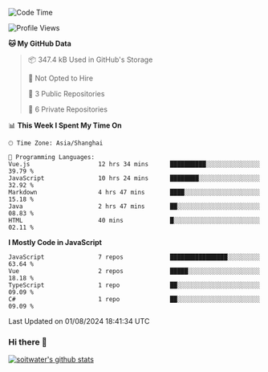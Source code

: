 <!--START_SECTION:waka-->
![Code Time](http://img.shields.io/badge/Code%20Time-3%2C810%20hrs%2051%20mins-blue)

![Profile Views](http://img.shields.io/badge/Profile%20Views-0-blue)

**🐱 My GitHub Data** 

> 📦 347.4 kB Used in GitHub's Storage 
 > 
> 🚫 Not Opted to Hire
 > 
> 📜 3 Public Repositories 
 > 
> 🔑 6 Private Repositories 
 > 
📊 **This Week I Spent My Time On** 

```text
🕑︎ Time Zone: Asia/Shanghai

💬 Programming Languages: 
Vue.js                   12 hrs 34 mins      ██████████░░░░░░░░░░░░░░░   39.79 % 
JavaScript               10 hrs 24 mins      ████████░░░░░░░░░░░░░░░░░   32.92 % 
Markdown                 4 hrs 47 mins       ████░░░░░░░░░░░░░░░░░░░░░   15.18 % 
Java                     2 hrs 47 mins       ██░░░░░░░░░░░░░░░░░░░░░░░   08.83 % 
HTML                     40 mins             █░░░░░░░░░░░░░░░░░░░░░░░░   02.11 % 
```

**I Mostly Code in JavaScript** 

```text
JavaScript               7 repos             ████████████████░░░░░░░░░   63.64 % 
Vue                      2 repos             █████░░░░░░░░░░░░░░░░░░░░   18.18 % 
TypeScript               1 repo              ██░░░░░░░░░░░░░░░░░░░░░░░   09.09 % 
C#                       1 repo              ██░░░░░░░░░░░░░░░░░░░░░░░   09.09 % 
```




 Last Updated on 01/08/2024 18:41:34 UTC
<!--END_SECTION:waka-->

### Hi there 👋
[![soitwater's github stats](https://github-readme-stats.vercel.app/api?username=soitwater)](https://github.com/soitwater/github-readme-stats)
